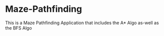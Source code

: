 # Maze-Pathfinding
This is a Maze Pathfinding Application that includes the A* Algo as-well as the BFS Algo
